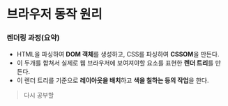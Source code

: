 # 브라우저 동작 원리

### 렌더링 과정(요약)
- HTML을 파싱하여 **DOM 객체**를 생성하고, CSS를 파싱하여 **CSSOM**을 만든다.
- 이 두개를 합쳐서 실제로 웹 브라우저에 보여져야할 요소를 표현한 **렌더 트리**를 만든다.
- 이 렌더 트리를 기준으로 **레이아웃을 배치**하고 **색을 칠하는 등의 작업**을 한다.

> 다시 공부할 
